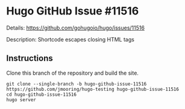 # Hugo GitHub Issue #11516

Details: <https://github.com/gohugoio/hugo/issues/11516>

Description: Shortcode escapes closing HTML tags

## Instructions

Clone this branch of the repository and build the site.

```text
git clone --single-branch -b hugo-github-issue-11516 https://github.com/jmooring/hugo-testing hugo-github-issue-11516
cd hugo-github-issue-11516
hugo server
```
